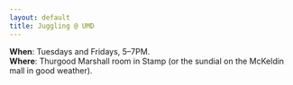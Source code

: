 ```yaml
---
layout: default
title: Juggling @ UMD
---
```


<!-- Workaround for Maruku bug? -->
<span style="display:none;">&nbsp;</span>

__When__: Tuesdays and Fridays, 5&ndash;7PM.<br />
__Where__: Thurgood Marshall room in Stamp (or the sundial on the McKeldin mall in good weather).

